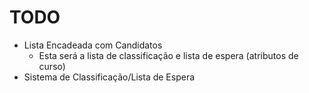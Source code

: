 # **TODO**
* Lista Encadeada com Candidatos
    * Esta será a lista de classificação e lista de espera (atributos de curso)
* Sistema de Classificação/Lista de Espera
